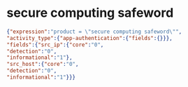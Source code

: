 secure computing safeword
=========================

```JSON
{"expression":"product = \"secure computing safeword\"",
"activity_type":{"app-authentication":{"fields":{}}},
"fields":{"src_ip":{"core":"0",
"detection":"0",
"informational":"1"},
"src_host":{"core":"0",
"detection":"0",
"informational":"1"}}}
```